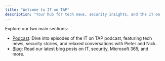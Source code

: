 ```yaml
---
title: "Welcome to IT on TAP"
description: "Your hub for tech news, security insights, and the IT on TAP podcast. Choose a section below to get started."
---
```


Explore our two main sections:

- [Podcast](/podcast/): Dive into episodes of the IT on TAP podcast, featuring tech news, security stories, and relaxed conversations with Pieter and Nick.
- [Blog](/posts/): Read our latest blog posts on IT, security, Microsoft 365, and more.

